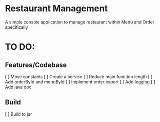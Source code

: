 # Restaurant Management

A simple console application to manage restaurant within Menu and Order specifically

# TO DO:

## Features/Codebase

[ ] Move constants
[ ] Create a service
[ ] Reduce main function length
[ ] Add orderById and menuById
[ ] Implement order export
[ ] Add logging
[ ] Add java doc

## Build

[ ] Build to jar